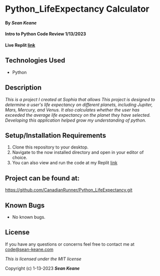 # Python_LifeExpectancy Calculator

#### By _**Sean Keane**_

#### Intro to Python Code Review 1/13/2023

#### Live Replit [link](https://replit.com/join/lalbklquyw-canadianrunner)

## Technologies Used

* Python

## Description
_This is a project I created at Sophia that allows This project is designed to determine a user's life expectancy on different planets, including Jupiter, Mars, Mercury, and Venus. It also calculates whether the user has exceeded the average life expectancy on the planet they have selected.  Developing this application helped grow my understanding of python._


## Setup/Installation Requirements

1) Clone this repository to your desktop.
2) Navigate to the now installed directory and open in your editor of choice.
3) You can also view and run the code at my Replit [link](https://replit.com/join/lalbklquyw-canadianrunner)


## Project can be found at:
https://github.com/CanadianRunner/Python_LifeExpectancy.git

## Known Bugs

* No known bugs.


## License

If you have any questions or concerns feel free to contact me at code@sean-keane.com


*This is licensed under the MIT license*

Copyright (c) 1-13-2023 **_Sean Keane_**


